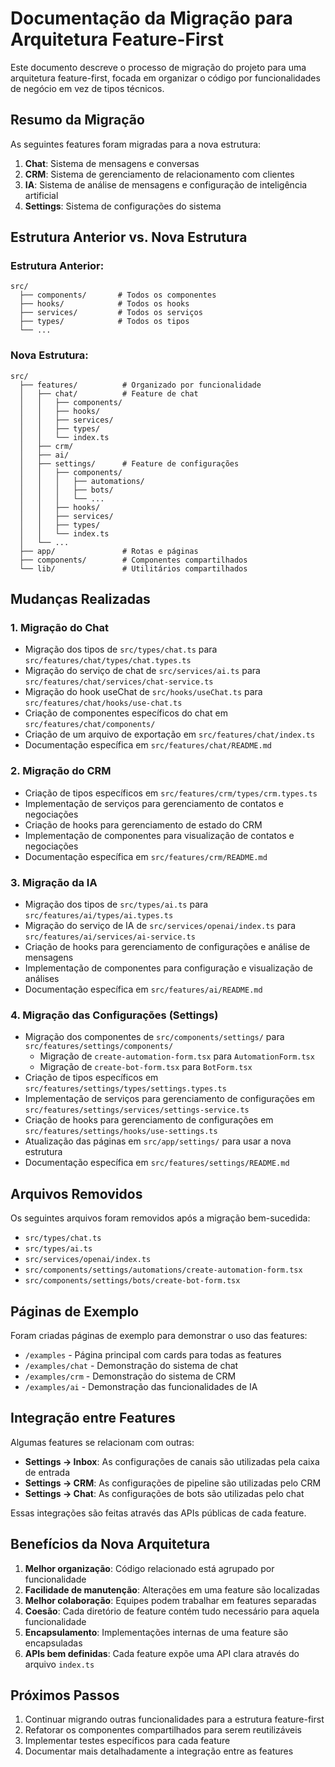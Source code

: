 # Documentação da Migração para Arquitetura Feature-First

Este documento descreve o processo de migração do projeto para uma arquitetura feature-first, focada em organizar o código por funcionalidades de negócio em vez de tipos técnicos.

## Resumo da Migração

As seguintes features foram migradas para a nova estrutura:

1. **Chat**: Sistema de mensagens e conversas
2. **CRM**: Sistema de gerenciamento de relacionamento com clientes
3. **IA**: Sistema de análise de mensagens e configuração de inteligência artificial
4. **Settings**: Sistema de configurações do sistema

## Estrutura Anterior vs. Nova Estrutura

### Estrutura Anterior:
```
src/
  ├── components/       # Todos os componentes
  ├── hooks/            # Todos os hooks
  ├── services/         # Todos os serviços
  ├── types/            # Todos os tipos
  └── ...
```

### Nova Estrutura:
```
src/
  ├── features/          # Organizado por funcionalidade
  │   ├── chat/          # Feature de chat
  │   │   ├── components/
  │   │   ├── hooks/
  │   │   ├── services/
  │   │   ├── types/
  │   │   └── index.ts
  │   ├── crm/
  │   ├── ai/
  │   ├── settings/      # Feature de configurações
  │   │   ├── components/
  │   │   │   ├── automations/
  │   │   │   ├── bots/
  │   │   │   └── ...
  │   │   ├── hooks/
  │   │   ├── services/
  │   │   ├── types/
  │   │   └── index.ts
  │   └── ...
  ├── app/               # Rotas e páginas
  ├── components/        # Componentes compartilhados 
  └── lib/               # Utilitários compartilhados
```

## Mudanças Realizadas

### 1. Migração do Chat

- Migração dos tipos de `src/types/chat.ts` para `src/features/chat/types/chat.types.ts`
- Migração do serviço de chat de `src/services/ai.ts` para `src/features/chat/services/chat-service.ts`
- Migração do hook useChat de `src/hooks/useChat.ts` para `src/features/chat/hooks/use-chat.ts`
- Criação de componentes específicos do chat em `src/features/chat/components/`
- Criação de um arquivo de exportação em `src/features/chat/index.ts`
- Documentação específica em `src/features/chat/README.md`

### 2. Migração do CRM

- Criação de tipos específicos em `src/features/crm/types/crm.types.ts`
- Implementação de serviços para gerenciamento de contatos e negociações
- Criação de hooks para gerenciamento de estado do CRM
- Implementação de componentes para visualização de contatos e negociações
- Documentação específica em `src/features/crm/README.md`

### 3. Migração da IA

- Migração dos tipos de `src/types/ai.ts` para `src/features/ai/types/ai.types.ts`
- Migração do serviço de IA de `src/services/openai/index.ts` para `src/features/ai/services/ai-service.ts`
- Criação de hooks para gerenciamento de configurações e análise de mensagens
- Implementação de componentes para configuração e visualização de análises
- Documentação específica em `src/features/ai/README.md`

### 4. Migração das Configurações (Settings)

- Migração dos componentes de `src/components/settings/` para `src/features/settings/components/`
  - Migração de `create-automation-form.tsx` para `AutomationForm.tsx`
  - Migração de `create-bot-form.tsx` para `BotForm.tsx`
- Criação de tipos específicos em `src/features/settings/types/settings.types.ts`
- Implementação de serviços para gerenciamento de configurações em `src/features/settings/services/settings-service.ts`
- Criação de hooks para gerenciamento de configurações em `src/features/settings/hooks/use-settings.ts`
- Atualização das páginas em `src/app/settings/` para usar a nova estrutura
- Documentação específica em `src/features/settings/README.md`

## Arquivos Removidos

Os seguintes arquivos foram removidos após a migração bem-sucedida:

- `src/types/chat.ts`
- `src/types/ai.ts`
- `src/services/openai/index.ts`
- `src/components/settings/automations/create-automation-form.tsx`
- `src/components/settings/bots/create-bot-form.tsx`

## Páginas de Exemplo

Foram criadas páginas de exemplo para demonstrar o uso das features:

- `/examples` - Página principal com cards para todas as features
- `/examples/chat` - Demonstração do sistema de chat
- `/examples/crm` - Demonstração do sistema de CRM
- `/examples/ai` - Demonstração das funcionalidades de IA

## Integração entre Features

Algumas features se relacionam com outras:

- **Settings → Inbox**: As configurações de canais são utilizadas pela caixa de entrada
- **Settings → CRM**: As configurações de pipeline são utilizadas pelo CRM
- **Settings → Chat**: As configurações de bots são utilizadas pelo chat

Essas integrações são feitas através das APIs públicas de cada feature.

## Benefícios da Nova Arquitetura

1. **Melhor organização**: Código relacionado está agrupado por funcionalidade
2. **Facilidade de manutenção**: Alterações em uma feature são localizadas
3. **Melhor colaboração**: Equipes podem trabalhar em features separadas
4. **Coesão**: Cada diretório de feature contém tudo necessário para aquela funcionalidade
5. **Encapsulamento**: Implementações internas de uma feature são encapsuladas
6. **APIs bem definidas**: Cada feature expõe uma API clara através do arquivo `index.ts`

## Próximos Passos

1. Continuar migrando outras funcionalidades para a estrutura feature-first
2. Refatorar os componentes compartilhados para serem reutilizáveis
3. Implementar testes específicos para cada feature
4. Documentar mais detalhadamente a integração entre as features 